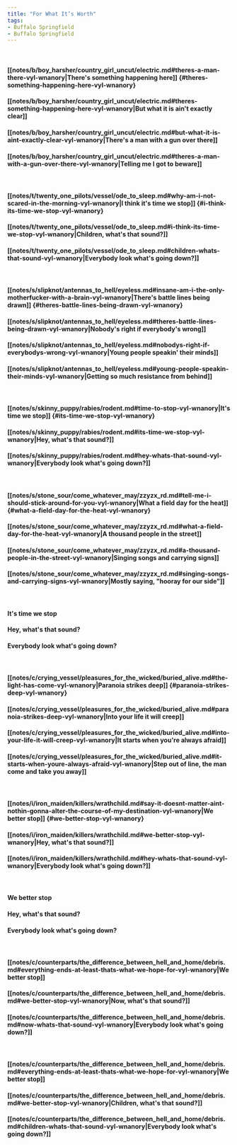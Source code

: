 ```yaml
---
title: "For What It’s Worth"
tags:
- Buffalo Springfield
- Buffalo Springfield
---
```

&nbsp;
#### [[notes/b/boy_harsher/country_girl_uncut/electric.md#theres-a-man-there-vyl-wnanory|There's something happening here]] {#theres-something-happening-here-vyl-wnanory}
#### [[notes/b/boy_harsher/country_girl_uncut/electric.md#theres-something-happening-here-vyl-wnanory|But what it is ain't exactly clear]]
#### [[notes/b/boy_harsher/country_girl_uncut/electric.md#but-what-it-is-aint-exactly-clear-vyl-wnanory|There's a man with a gun over there]]
#### [[notes/b/boy_harsher/country_girl_uncut/electric.md#theres-a-man-with-a-gun-over-there-vyl-wnanory|Telling me I got to beware]]
&nbsp;
#### [[notes/t/twenty_one_pilots/vessel/ode_to_sleep.md#why-am-i-not-scared-in-the-morning-vyl-wnanory|I think it's time we stop]] {#i-think-its-time-we-stop-vyl-wnanory}
#### [[notes/t/twenty_one_pilots/vessel/ode_to_sleep.md#i-think-its-time-we-stop-vyl-wnanory|Children, what's that sound?]]
#### [[notes/t/twenty_one_pilots/vessel/ode_to_sleep.md#children-whats-that-sound-vyl-wnanory|Everybody look   what's going down?]]
&nbsp;
#### [[notes/s/slipknot/antennas_to_hell/eyeless.md#insane-am-i-the-only-motherfucker-with-a-brain-vyl-wnanory|There's battle lines being drawn]] {#theres-battle-lines-being-drawn-vyl-wnanory}
#### [[notes/s/slipknot/antennas_to_hell/eyeless.md#theres-battle-lines-being-drawn-vyl-wnanory|Nobody's right if everybody's wrong]]
#### [[notes/s/slipknot/antennas_to_hell/eyeless.md#nobodys-right-if-everybodys-wrong-vyl-wnanory|Young people speakin' their minds]]
#### [[notes/s/slipknot/antennas_to_hell/eyeless.md#young-people-speakin-their-minds-vyl-wnanory|Getting so much resistance from behind]]
&nbsp;
#### [[notes/s/skinny_puppy/rabies/rodent.md#time-to-stop-vyl-wnanory|It's time we stop]] {#its-time-we-stop-vyl-wnanory}
#### [[notes/s/skinny_puppy/rabies/rodent.md#its-time-we-stop-vyl-wnanory|Hey, what's that sound?]]
#### [[notes/s/skinny_puppy/rabies/rodent.md#hey-whats-that-sound-vyl-wnanory|Everybody look   what's going down?]]
&nbsp;
#### [[notes/s/stone_sour/come_whatever_may/zzyzx_rd.md#tell-me-i-should-stick-around-for-you-vyl-wnanory|What a field day for the heat]] {#what-a-field-day-for-the-heat-vyl-wnanory}
#### [[notes/s/stone_sour/come_whatever_may/zzyzx_rd.md#what-a-field-day-for-the-heat-vyl-wnanory|A thousand people in the street]]
#### [[notes/s/stone_sour/come_whatever_may/zzyzx_rd.md#a-thousand-people-in-the-street-vyl-wnanory|Singing songs and carrying signs]]
#### [[notes/s/stone_sour/come_whatever_may/zzyzx_rd.md#singing-songs-and-carrying-signs-vyl-wnanory|Mostly saying, "hooray for our side"]]
&nbsp;
#### It's time we stop
#### Hey, what's that sound?
#### Everybody look   what's going down?
&nbsp;
#### [[notes/c/crying_vessel/pleasures_for_the_wicked/buried_alive.md#the-light-has-come-vyl-wnanory|Paranoia strikes deep]] {#paranoia-strikes-deep-vyl-wnanory}
#### [[notes/c/crying_vessel/pleasures_for_the_wicked/buried_alive.md#paranoia-strikes-deep-vyl-wnanory|Into your life it will creep]]
#### [[notes/c/crying_vessel/pleasures_for_the_wicked/buried_alive.md#into-your-life-it-will-creep-vyl-wnanory|It starts when you're always afraid]]
#### [[notes/c/crying_vessel/pleasures_for_the_wicked/buried_alive.md#it-starts-when-youre-always-afraid-vyl-wnanory|Step out of line, the man come and take you away]]
&nbsp;
#### [[notes/i/iron_maiden/killers/wrathchild.md#say-it-doesnt-matter-aint-nothin-gonna-alter-the-course-of-my-destination-vyl-wnanory|We better stop]] {#we-better-stop-vyl-wnanory}
#### [[notes/i/iron_maiden/killers/wrathchild.md#we-better-stop-vyl-wnanory|Hey, what's that sound?]]
#### [[notes/i/iron_maiden/killers/wrathchild.md#hey-whats-that-sound-vyl-wnanory|Everybody look   what's going down?]]
&nbsp;
#### We better stop
#### Hey, what's that sound?
#### Everybody look   what's going down?
&nbsp;
#### [[notes/c/counterparts/the_difference_between_hell_and_home/debris.md#everything-ends-at-least-thats-what-we-hope-for-vyl-wnanory|We better stop]]
#### [[notes/c/counterparts/the_difference_between_hell_and_home/debris.md#we-better-stop-vyl-wnanory|Now, what's that sound?]]
#### [[notes/c/counterparts/the_difference_between_hell_and_home/debris.md#now-whats-that-sound-vyl-wnanory|Everybody look   what's going down?]]
&nbsp;
#### [[notes/c/counterparts/the_difference_between_hell_and_home/debris.md#everything-ends-at-least-thats-what-we-hope-for-vyl-wnanory|We better stop]]
#### [[notes/c/counterparts/the_difference_between_hell_and_home/debris.md#we-better-stop-vyl-wnanory|Children, what's that sound?]]
#### [[notes/c/counterparts/the_difference_between_hell_and_home/debris.md#children-whats-that-sound-vyl-wnanory|Everybody look   what's going down?]]
